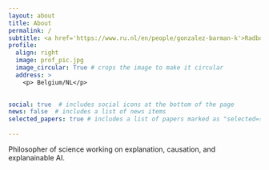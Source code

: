 ```yaml
---
layout: about
title: About
permalink: /
subtitle: <a href='https://www.ru.nl/en/people/gonzalez-barman-k'>Radboud University</a>.  
profile:
  align: right
  image: prof_pic.jpg
  image_circular: True # crops the image to make it circular
  address: >
    <p> Belgium/NL</p>
 

social: true  # includes social icons at the bottom of the page
news: false  # includes a list of news items
selected_papers: true # includes a list of papers marked as "selected={true}"
  
---
```


Philosopher of science working on explanation, causation, and explanainable AI.

